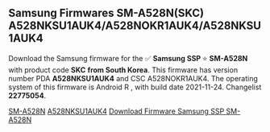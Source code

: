 <h2>Samsung Firmwares SM-A528N(SKC) A528NKSU1AUK4/A528NOKR1AUK4/A528NKSU1AUK4</h2>
Download the Samsung firmware for the ✅ <strong>Samsung SSP </strong> ⭐ <strong>SM-A528N</strong> with product code <strong>SKC</strong> <strong> from South Korea</strong>. This firmware has version number PDA <strong>A528NKSU1AUK4</strong> and CSC A528NOKR1AUK4. The operating system of this firmware is Android R , with build date 2021-11-24. Changelist <strong>22775054</strong>.


[SM-A528N](https://samfirm.shop/samsung/model/SM-A528N)
[A528NKSU1AUK4](https://samfirm.shop/samsung/pda/A528NKSU1AUK4)
[Download Firmware Samsung SSP SM-A528N](https://samfirm.shop/samsung/firmware/477275)
